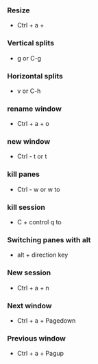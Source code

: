 ### Resize
- Ctrl + a + <direction>


### Vertical splits 
- g or C-g

### Horizontal splits
- v or C-h

### rename window
- Ctrl + a + o

### new window
- Ctrl - t or t 

### kill panes
- Ctrl - w or w to 

### kill session
- C + control q to 

### Switching panes with alt
- alt + direction key

### New session
- Ctrl + a + n 

###  Next window
- Ctrl + a + Pagedown

### Previous window
- Ctrl + a + Pagup 

